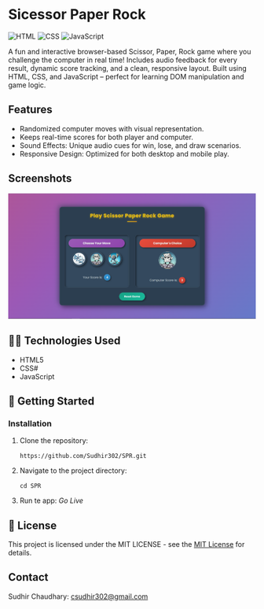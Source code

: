 # Sicessor Paper Rock
![HTML](https://img.shields.io/badge/HTML5-E34F26?style=for-the-badge&logo=html5&logoColor=white)
![CSS](https://img.shields.io/badge/CSS3-1572B6?style=for-the-badge&logo=css3&logoColor=white)
![JavaScript](https://img.shields.io/badge/JavaScript-F7DF1E?style=for-the-badge&logo=javascript&logoColor=black)

A fun and interactive browser-based Scissor, Paper, Rock game where you challenge the computer in real time!
Includes audio feedback for every result, dynamic score tracking, and a clean, responsive layout.
Built using HTML, CSS, and JavaScript – perfect for learning DOM manipulation and game logic.

## Features

- Randomized computer moves with visual representation.
- Keeps real-time scores for both player and computer.
- Sound Effects: Unique audio cues for win, lose, and draw scenarios.
- Responsive Design: Optimized for both desktop and mobile play.

## Screenshots

![Webimg](./image/webimg.png)

## 👩‍💻 Technologies Used
- HTML5
- CSS#
- JavaScript

## 🚀 Getting Started

### Installation
1. Clone the repository:
    ```
    https://github.com/Sudhir302/SPR.git
2. Navigate to the project directory:
    ``` 
    cd SPR
3. Run te app: _Go Live_

## 📄 License

This project is licensed under the MIT LICENSE - see the [MIT License](./LICENSE) for details.

## Contact

Sudhir Chaudhary: csudhir302@gmail.com